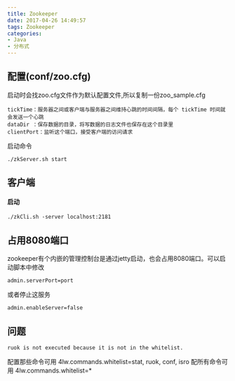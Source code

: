```yaml
---
title: Zookeeper
date: 2017-04-26 14:49:57
tags: Zookeeper
categories: 
- Java
- 分布式
---
```

配置(conf/zoo.cfg)
---
启动时会找zoo.cfg文件作为默认配置文件,所以复制一份zoo_sample.cfg

	tickTime：服务器之间或客户端与服务器之间维持心跳的时间间隔，每个 tickTime 时间就会发送一个心跳
	dataDir ：保存数据的目录，将写数据的日志文件也保存在这个目录里
	clientPort：监听这个端口，接受客户端的访问请求
启动命令

	./zkServer.sh start

客户端
---
#### 启动
	./zkCli.sh -server localhost:2181

占用8080端口
---
zookeeper有个内嵌的管理控制台是通过jetty启动，也会占用8080端口。可以启动脚本中修改
	
	admin.serverPort=port 
或者停止这服务

	admin.enableServer=false

问题
---
	ruok is not executed because it is not in the whitelist.
配置那些命令可用 4lw.commands.whitelist=stat, ruok, conf, isro		配所有命令可用 4lw.commands.whitelist=*
